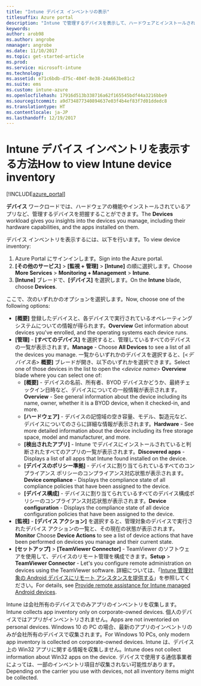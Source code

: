 ```yaml
---
title: "Intune デバイス インベントリの表示"
titlesuffix: Azure portal
description: "Intune で管理するデバイスを表示して、ハードウェアとインストールされているアプリを把握する方法について説明します。\""
keywords: 
author: arob98
ms.author: angrobe
nmanager: angrobe
ms.date: 11/10/2017
ms.topic: get-started-article
ms.prod: 
ms.service: microsoft-intune
ms.technology: 
ms.assetid: e71c6bdb-d75c-404f-8e38-24a663be81c2
ms.suite: ems
ms.custom: intune-azure
ms.openlocfilehash: 17916d513b338716a62f165545bdf44a3216bbe9
ms.sourcegitcommit: a9d734877340894637e03f4b4ef83f7d01ddedc8
ms.translationtype: HT
ms.contentlocale: ja-JP
ms.lasthandoff: 12/19/2017
---
```

# <a name="how-to-view-intune-device-inventory"></a><span data-ttu-id="69ff2-103">Intune デバイス インベントリを表示する方法</span><span class="sxs-lookup"><span data-stu-id="69ff2-103">How to view Intune device inventory</span></span>


[!INCLUDE[azure_portal](./includes/azure_portal.md)]

<span data-ttu-id="69ff2-104">**デバイス** ワークロードでは、ハードウェアの機能やインストールされているアプリなど、管理するデバイスを把握することができます。</span><span class="sxs-lookup"><span data-stu-id="69ff2-104">The **Devices** workload gives you insights into the devices you manage, including their hardware capabilities, and the apps installed on them.</span></span> 

<span data-ttu-id="69ff2-105">デバイス インベントリを表示するには、以下を行います。</span><span class="sxs-lookup"><span data-stu-id="69ff2-105">To view device inventory:</span></span>

1. <span data-ttu-id="69ff2-106">Azure Portal にサインインします。</span><span class="sxs-lookup"><span data-stu-id="69ff2-106">Sign into the Azure portal.</span></span>
2. <span data-ttu-id="69ff2-107">**[その他のサービス]** > **[監視 + 管理]** > **[Intune]** の順に選択します。</span><span class="sxs-lookup"><span data-stu-id="69ff2-107">Choose **More Services** > **Monitoring + Management** > **Intune**.</span></span>
3. <span data-ttu-id="69ff2-108">**[Intune]** ブレードで、**[デバイス]** を選択します。</span><span class="sxs-lookup"><span data-stu-id="69ff2-108">On the **Intune** blade, choose **Devices**.</span></span>

<span data-ttu-id="69ff2-109">ここで、次のいずれかのオプションを選択します。</span><span class="sxs-lookup"><span data-stu-id="69ff2-109">Now, choose one of the following options:</span></span>

- <span data-ttu-id="69ff2-110">**[概要]** 登録したデバイスと、各デバイスで実行されているオペレーティング システムについての情報が得られます。</span><span class="sxs-lookup"><span data-stu-id="69ff2-110">**Overview** Get information about devices you've enrolled, and the operating systems each device runs.</span></span>
- <span data-ttu-id="69ff2-111">**[管理]** - **[すべてのデバイス]** を選択すると、管理しているすべてのデバイスの一覧が表示されます。</span><span class="sxs-lookup"><span data-stu-id="69ff2-111">**Manage** - Choose **All Devices** to see a list of all the devices you manage.</span></span>
    <span data-ttu-id="69ff2-112">一覧からいずれかのデバイスを選択すると、[<*デバイス名*> **概要]** ブレードが開き、以下のいずれかを選択できます。</span><span class="sxs-lookup"><span data-stu-id="69ff2-112">Select one of those devices in the list to open the <*device name*> **Overview** blade where you can select one of:</span></span>
    - <span data-ttu-id="69ff2-113">**[概要]** - デバイスの名前、所有者、BYOD デバイスかどうか、最終チェックイン日時など、デバイスについての一般情報が表示されます。</span><span class="sxs-lookup"><span data-stu-id="69ff2-113">**Overview**  - See general information about the device including its name, owner, whether it is a BYOD device, when it checked-in, and more.</span></span>
    - <span data-ttu-id="69ff2-114">**[ハードウェア]** - デバイスの記憶域の空き容量、モデル、製造元など、デバイスについてのさらに詳細な情報が表示されます。</span><span class="sxs-lookup"><span data-stu-id="69ff2-114">**Hardware** - See more detailed information about the device including its free storage space, model and manufacturer, and more.</span></span>
    - <span data-ttu-id="69ff2-115">**[検出されたアプリ]** - Intune でデバイスにインストールされていると判断されたすべてのアプリの一覧が表示されます。</span><span class="sxs-lookup"><span data-stu-id="69ff2-115">**Discovered apps** - Displays a list of all apps that Intune found installed on the device.</span></span>
    - <span data-ttu-id="69ff2-116">**[デバイスのポリシー準拠]** - デバイスに割り当てられているすべてのコンプライアンス ポリシーのコンプライアンス対応状態が表示されます。</span><span class="sxs-lookup"><span data-stu-id="69ff2-116">**Device compliance** - Displays the compliance state of all compliance policies that have been assigned to the device.</span></span>
    - <span data-ttu-id="69ff2-117">**[デバイス構成]** - デバイスに割り当てられているすべてのデバイス構成ポリシーのコンプライアンス対応状態が表示されます。</span><span class="sxs-lookup"><span data-stu-id="69ff2-117">**Device configuration** - Displays the compliance state of all device configuration policies that have been assigned to the device.</span></span>
- <span data-ttu-id="69ff2-118">**[監視]** - **[デバイス アクション]** を選択すると、管理対象のデバイスで実行されたデバイス アクションの一覧と、その現在の状態が表示されます。</span><span class="sxs-lookup"><span data-stu-id="69ff2-118">**Monitor** Choose **Device Actions** to see a list of device actions that have been performed on devices you manage and their current state.</span></span>
- <span data-ttu-id="69ff2-119">**[セットアップ]** > **[TeamViewer Connector]** - TeamViewer のソフトウェアを使用して、デバイスのリモート管理を構成できます。</span><span class="sxs-lookup"><span data-stu-id="69ff2-119">**Setup** > **TeamViewer Connector** - Let's you configure remote administration on devices using the TeamViewer software.</span></span> <span data-ttu-id="69ff2-120">詳細については、「[Intune 管理対象の Android デバイスにリモート アシスタンスを提供する](/intune/device-profile-android-teamviewer)」を参照してください。</span><span class="sxs-lookup"><span data-stu-id="69ff2-120">For details, see [Provide remote assistance for Intune managed Android devices](/intune/device-profile-android-teamviewer).</span></span>

<span data-ttu-id="69ff2-121">Intune は会社所有のデバイスでのみアプリのインベントリを収集します。</span><span class="sxs-lookup"><span data-stu-id="69ff2-121">Intune collects app inventory only on corporate-owned devices.</span></span> <span data-ttu-id="69ff2-122">個人のデバイスではアプリがインベントリされません。</span><span class="sxs-lookup"><span data-stu-id="69ff2-122">Apps are not inventoried on personal devices.</span></span> <span data-ttu-id="69ff2-123">Windows 10 の PC の場合、最新のアプリのインベントリのみが会社所有のデバイスで収集されます。</span><span class="sxs-lookup"><span data-stu-id="69ff2-123">For Windows 10 PCs, only modern app inventory is collected on corporate-owned devices.</span></span> <span data-ttu-id="69ff2-124">Intune は、デバイス上の Win32 アプリに関する情報を収集しません。</span><span class="sxs-lookup"><span data-stu-id="69ff2-124">Intune does not collect information about Win32 apps on the device.</span></span> <span data-ttu-id="69ff2-125">デバイスで使用する通信事業者によっては、一部のインベントリ項目が収集されない可能性があります。</span><span class="sxs-lookup"><span data-stu-id="69ff2-125">Depending on the carrier you use with devices, not all inventory items might be collected.</span></span>
